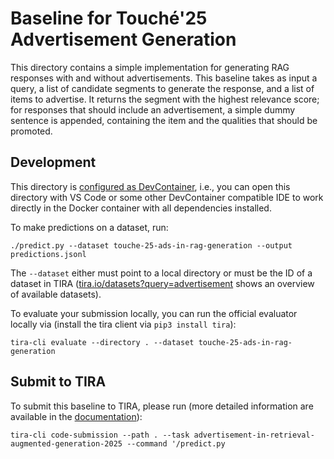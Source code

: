 # Baseline for Touché'25 Advertisement Generation

This directory contains a simple implementation for generating RAG responses with and without advertisements. This baseline takes as input a query, a list of candidate segments to generate the response, and a list of items to advertise. It returns the segment with the highest relevance score; for responses that should include an advertisement, a simple dummy sentence is appended, containing the item and the qualities that should be promoted.

## Development

This directory is [configured as DevContainer](https://code.visualstudio.com/docs/devcontainers/containers), i.e., you can open this directory with VS Code or some other DevContainer compatible IDE to work directly in the Docker container with all dependencies installed.

To make predictions on a dataset, run:

```
./predict.py --dataset touche-25-ads-in-rag-generation --output predictions.jsonl
```

The `--dataset` either must point to a local directory or must be the ID of a dataset in TIRA ([tira.io/datasets?query=advertisement](https://archive.tira.io/datasets?query=advertisement) shows an overview of available datasets).

To evaluate your submission locally, you can run the official evaluator locally via (install the tira client via `pip3 install tira`):

```
tira-cli evaluate --directory . --dataset touche-25-ads-in-rag-generation
```

## Submit to TIRA

To submit this baseline to TIRA, please run (more detailed information are available in the [documentation](https://docs.tira.io/participants/participate.html#submitting-your-submission)):

```
tira-cli code-submission --path . --task advertisement-in-retrieval-augmented-generation-2025 --command '/predict.py
```
